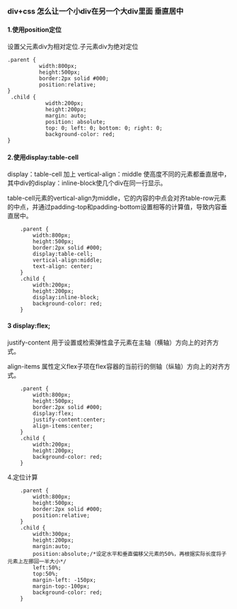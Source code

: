 ### div+css 怎么让一个小div在另一个大div里面 垂直居中

#### 1.使用position定位
设置父元素div为相对定位.子元素div为绝对定位

    .parent {
              width:800px;
              height:500px;
              border:2px solid #000;
              position:relative;
    }
     .child {
                width:200px;
                height:200px;
                margin: auto;  
                position: absolute;  
                top: 0; left: 0; bottom: 0; right: 0; 
                background-color: red;
    }
#### 2.使用display:table-cell
display：table-cell 加上 vertical-align：middle 使高度不同的元素都垂直居中，其中div的display：inline-block使几个div在同一行显示。

table-cell元素的vertical-align为middle，它的内容的中点会对齐table-row元素的中点，并通过padding-top和padding-bottom设置相等的计算值，导致内容垂直居中。

        .parent {
            width:800px;
            height:500px;
            border:2px solid #000;
            display:table-cell;
            vertical-align:middle;
            text-align: center;
        }
        .child {
            width:200px;
            height:200px;
            display:inline-block;
            background-color: red;
        }
        
#### 3 display:flex;
justify-content 用于设置或检索弹性盒子元素在主轴（横轴）方向上的对齐方式。

align-items 属性定义flex子项在flex容器的当前行的侧轴（纵轴）方向上的对齐方式。

        .parent {
            width:800px;
            height:500px;
            border:2px solid #000;
            display:flex;
            justify-content:center; 
            align-items:center;
        }
        .child {
            width:200px;
            height:200px;
            background-color: red;
        }
4.定位计算

        .parent {
            width:800px;
            height:500px;
            border:2px solid #000;
            position:relative;
        }
        .child {
            width:300px;
            height:200px;
            margin:auto;
            position:absolute;/*设定水平和垂直偏移父元素的50%，再根据实际长度将子元素上左挪回一半大小*/
            left:50%;
            top:50%;
            margin-left: -150px;
            margin-top:-100px;
            background-color: red;
        }